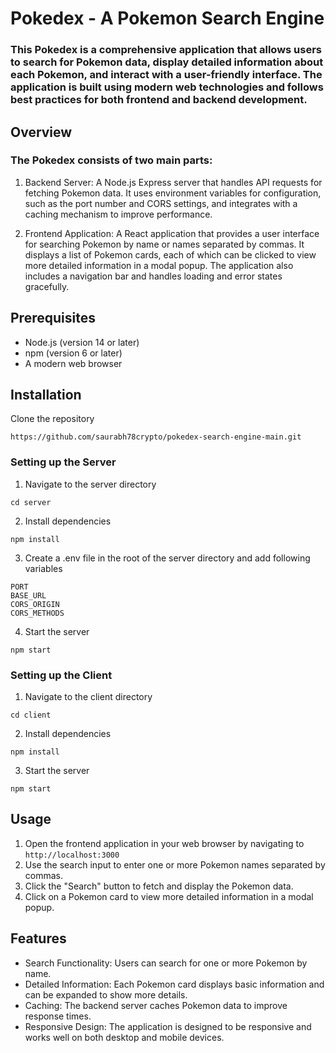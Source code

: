 # Pokedex - A Pokemon Search Engine
### This Pokedex is a comprehensive application that allows users to search for Pokemon data, display detailed information about each Pokemon, and interact with a user-friendly interface. The application is built using modern web technologies and follows best practices for both frontend and backend development.

## Overview
### The Pokedex  consists of two main parts:

1. Backend Server: A Node.js Express server that handles API requests for fetching Pokemon data. It uses environment variables for configuration, such as the port number and CORS settings, and integrates with a caching mechanism to improve performance.

2. Frontend Application: A React application that provides a user interface for searching Pokemon by name or names separated by commas. It displays a list of Pokemon cards, each of which can be clicked to view more detailed information in a modal popup. The application also includes a navigation bar and handles loading and error states gracefully.

## Prerequisites

- Node.js (version 14 or later)
- npm (version 6 or later)
- A modern web browser

## Installation
Clone the repository
```
https://github.com/saurabh78crypto/pokedex-search-engine-main.git
```

### Setting up the Server
1. Navigate to the server directory
```
cd server
```
2. Install dependencies
```
npm install
```
3. Create a .env file in the root of the server directory and add following variables
```
PORT
BASE_URL
CORS_ORIGIN
CORS_METHODS
```
4. Start the server
```
npm start
```
### Setting up the Client
1. Navigate to the client directory
```
cd client
```
2. Install dependencies
```
npm install
```
3. Start the server
```
npm start
```

## Usage
1. Open the frontend application in your web browser by navigating to ```http://localhost:3000```
2. Use the search input to enter one or more Pokemon names separated by commas.
3. Click the "Search" button to fetch and display the Pokemon data.
4. Click on a Pokemon card to view more detailed information in a modal popup.

## Features
- Search Functionality: Users can search for one or more Pokemon by name.
- Detailed Information: Each Pokemon card displays basic information and can be expanded to show more details.
- Caching: The backend server caches Pokemon data to improve response times.
- Responsive Design: The application is designed to be responsive and works well on both desktop and mobile devices.


